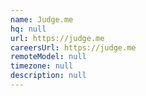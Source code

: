 ```yaml
---
name: Judge.me
hq: null
url: https://judge.me
careersUrl: https://judge.me
remoteModel: null
timezone: null
description: null
---
```

